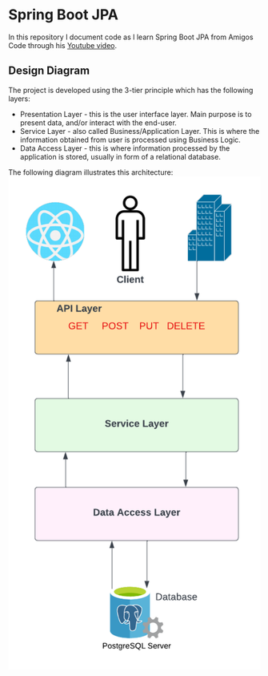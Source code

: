 # Spring Boot JPA

In this repository I document code as I learn Spring Boot JPA from Amigos Code through his [Youtube video](https://www.youtube.com/watch?v=9SGDpanrc8U&t=2093s).

## Design Diagram
The project is developed using the 3-tier principle which has the following layers:

- Presentation Layer - this is the user interface layer. Main purpose is to present data, and/or interact with the end-user.
- Service Layer - also called Business/Application Layer. This is where the information obtained from user is processed using Business Logic.
- Data Access Layer - this is where information processed by the application is stored, usually in form of a relational database.

The following diagram illustrates this architecture:
![3 tier architecture](/images/Amigos%20Spring%20Boot%20Design.png)